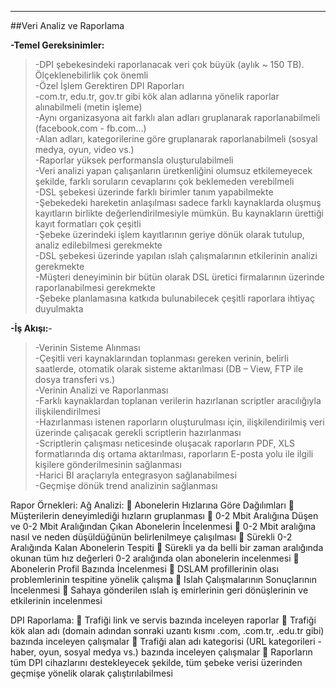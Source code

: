 - - -
##Veri Analiz ve Raporlama 

**-Temel Gereksinimler:**  
>  -DPI şebekesindeki raporlanacak veri çok büyük (aylık ~ 150 TB). Ölçeklenebilirlik çok önemli   
>  -Özel İşlem Gerektiren DPI Raporları  
>  -com.tr, edu.tr, gov.tr gibi kök alan adlarına yönelik raporlar alınabilmeli (metin işleme)  
>  -Aynı organizasyona ait farklı alan adları gruplanarak raporlanabilmeli (facebook.com - fb.com...)  
>  -Alan adları, kategorilerine göre gruplanarak raporlanabilmeli (sosyal medya, oyun, video vs.)  
>  -Raporlar yüksek performansla oluşturulabilmeli  
>  -Veri analizi yapan çalışanların üretkenliğini olumsuz etkilemeyecek şekilde, farklı soruların cevaplarını çok beklemeden verebilmeli  
>  -DSL şebekesi üzerinde farklı birimler tanım yapabilmekte  
>  -Şebekedeki hareketin anlaşılması sadece farklı kaynaklarda oluşmuş kayıtların birlikte değerlendirilmesiyle mümkün. Bu kaynakların ürettiği kayıt formatları çok çeşitli  
>  -Şebeke üzerindeki işlem kayıtlarının geriye dönük olarak tutulup, analiz edilebilmesi gerekmekte  
>  -DSL şebekesi üzerinde yapılan ıslah çalışmalarının etkilerinin analizi gerekmekte  
>  -Müşteri deneyiminin bir bütün olarak DSL üretici firmalarının üzerinde raporlanabilmesi gerekmekte  
>  -Şebeke planlamasına katkıda bulunabilecek çeşitli raporlara ihtiyaç duyulmakta  

**-İş Akışı:**-
>  -Verinin Sisteme Alınması  
>  -Çeşitli veri kaynaklarından toplanması gereken verinin, belirli saatlerde, otomatik olarak sisteme aktarılması (DB – View, FTP ile dosya transferi vs.)  
>  -Verinin Analizi ve Raporlanması  
>  -Farklı kaynaklardan toplanan verilerin hazırlanan scriptler aracılığıyla ilişkilendirilmesi  
>  -Hazırlanması istenen raporların oluşturulması için, ilişkilendirilmiş veri üzerinde çalışacak gerekli scriptlerin hazırlanması  
>  -Scriptlerin çalışması neticesinde oluşacak raporların PDF, XLS formatlarında dış ortama aktarılması, raporların E-posta yolu ile ilgili kişilere gönderilmesinin sağlanması  
>  -Harici BI araçlarıyla entegrasyon sağlanabilmesi  
>  -Geçmişe dönük trend analizinin sağlanması  


Rapor Örnekleri:
Ağ Analizi:
	Abonelerin Hızlarına Göre Dağılımları
	Müşterilerin deneyimlediği hızların gruplanması
	0-2 Mbit Aralığına Düşen ve 0-2 Mbit Aralığından Çıkan Abonelerin İncelenmesi
	0-2 Mbit aralığına nasıl ve neden düşüldüğünün belirlenilmeye çalışılması
	Sürekli 0-2 Aralığında Kalan Abonelerin Tespiti
	Sürekli ya da belli bir zaman aralığında okunan tüm hız değerleri 0-2 aralığında olan abonelerin incelenmesi
	Abonelerin Profil Bazında İncelenmesi
	DSLAM profillerinin olası problemlerinin tespitine yönelik çalışma
	Islah Çalışmalarının Sonuçlarının İncelenmesi
	Sahaya gönderilen ıslah iş emirlerinin geri dönüşlerinin ve etkilerinin incelenmesi

DPI Raporlama:
	Trafiği link ve servis bazında inceleyen raporlar
	Trafiği kök alan adı (domain adından sonraki uzantı kısmı .com, .com.tr, .edu.tr gibi) bazında inceleyen çalışmalar
	Trafiği alan adı kategorisi (URL kategorileri - haber, oyun, sosyal medya vs.) bazında inceleyen çalışmalar
	Raporların tüm DPI cihazlarını destekleyecek şekilde, tüm şebeke verisi üzerinden geçmişe yönelik olarak çalıştırılabilmesi
